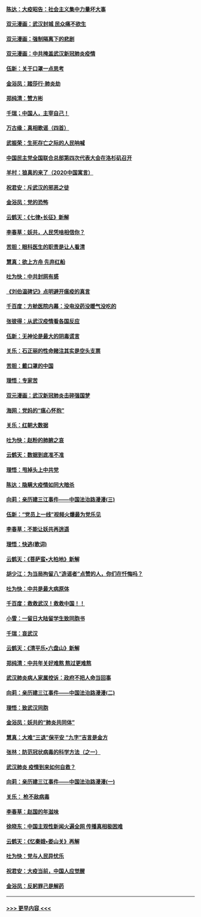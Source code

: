 #### [陈达：大疫昭告：社会主义集中力量坏大事](../pages/nsc993/n11859419.md?t=02112033) 
#### [双元漫画：武汉封城 民众痛不欲生](../pages/nsc993/n11859287.md?t=02112033) 
#### [双元漫画：强制隔离下的悲剧](../pages/nsc993/n11859244.md?t=02112033) 
#### [双元漫画：中共掩盖武汉新冠肺炎疫情](../pages/nsc993/n11858249.md?t=02112033) 
#### [伍新：关于口罩一点思考](../pages/nsc993/n11859195.md?t=02112033) 
#### [金浴凤：踏莎行‧肺炎劫](../pages/nsc993/n11858227.md?t=02112033) 
#### [郑纯清：赞方彬](../pages/nsc993/n11856803.md?t=02112033) 
#### [千瑞；中国人，主宰自己！](../pages/nsc993/n11856793.md?t=02112033) 
#### [万古缘：真相歌谣（四首）](../pages/nsc993/n11856263.md?t=02112033) 
#### [武振荣：生死存亡之际的人民呐喊](../pages/nsc993/n11856256.md?t=02112033) 
#### [中国民主党全国联合总部第四次代表大会在洛杉矶召开](../pages/nsc993/n11856344.md?t=02112033) 
#### [羊村：狼真的来了（2020中国寓言）](../pages/nsc993/n11856229.md?t=02112033) 
#### [祝君安：斥武汉的邪恶之徒](../pages/nsc993/n11855861.md?t=02112033) 
#### [金浴凤：党的恐怖](../pages/nsc993/n11855849.md?t=02112033) 
#### [云鹤天：《七律▪长征》新解](../pages/nsc993/n11855479.md?t=02112033) 
#### [李春草：妖共，人民凭啥相信你？](../pages/nsc993/n11855196.md?t=02112033) 
#### [苦胆：眼科医生的职责是让人看清](../pages/nsc993/n11853840.md?t=02112033) 
#### [慧真：欲上方舟 先弃红船](../pages/nsc993/n11853483.md?t=02112033) 
#### [吐为快：中共封网有感](../pages/nsc993/n11852575.md?t=02112033) 
#### [《刘伯温碑记》点明避开瘟疫的真言](../pages/nsc993/n11852128.md?t=02112033) 
#### [千百度：方舱医院内幕：没电没药没暖气没吃的](../pages/nsc993/n11850211.md?t=02112033) 
#### [张彼得：从武汉疫情看各国反应](../pages/nsc993/n11850102.md?t=02112033) 
#### [伍新：无神论是最大的阴毒谎言](../pages/nsc993/n11846129.md?t=02112033) 
#### [关乐：石正丽的性命赌注其实是空头支票](../pages/nsc993/n11846109.md?t=02112033) 
#### [苦胆：戴口罩的中国](../pages/nsc993/n11845576.md?t=02112033) 
#### [理悟：专家苦](../pages/nsc993/n11845564.md?t=02112033) 
#### [双元漫画：武汉新冠肺炎击碎强国梦](../pages/nsc993/n11843320.md?t=02112033) 
#### [海网：党妈的“瘟心怀抱”](../pages/nsc993/n11840740.md?t=02112033) 
#### [关乐：红朝大数据](../pages/nsc993/n11840675.md?t=02112033) 
#### [吐为快：赵粉的肺腑之哀](../pages/nsc993/n11840618.md?t=02112033) 
#### [云鹤天：数据到底准不准](../pages/nsc993/n11840325.md?t=02112033) 
#### [理悟：甩掉头上中共党](../pages/nsc993/n11838826.md?t=02112033) 
#### [陈达：隐瞒大疫情如同大暗杀](../pages/nsc993/n11838771.md?t=02112033) 
#### [向莉：亲历建三江事件——中国法治路漫漫(三)](../pages/nsc993/n11831825.md?t=02112033) 
#### [伍新：“党员上一线”视频火爆最为党乐见](../pages/nsc993/n11838200.md?t=02112033) 
#### [李春草：不能让妖共再逍遥](../pages/nsc993/n11838102.md?t=02112033) 
#### [理悟：快逃(歌词)](../pages/nsc993/n11838083.md?t=02112033) 
#### [云鹤天：《菩萨蛮▪大柏地》新解](../pages/nsc993/n11838059.md?t=02112033) 
#### [胡少江：为当局拘留八“造谣者”点赞的人，你们在忏悔吗？](../pages/nsc993/n11836801.md?t=02112033) 
#### [吐为快：中共是最大病原体](../pages/nsc993/n11836748.md?t=02112033) 
#### [千百度：救救武汉！救救中国！！](../pages/nsc993/n11836145.md?t=02112033) 
#### [小雪：一留日大陆留学生致同胞书](../pages/nsc993/n11834624.md?t=02112033) 
#### [千瑞：哀武汉](../pages/nsc993/n11833647.md?t=02112033) 
#### [云鹤天：《清平乐▪六盘山》新解](../pages/nsc993/n11833611.md?t=02112033) 
#### [郑纯清：中共年关好难熬 熬过更难熬](../pages/nsc993/n11833489.md?t=02112033) 
#### [武汉肺炎病人家属控诉：政府不把人命当回事](../pages/nsc993/n11833205.md?t=02112033) 
#### [向莉：亲历建三江事件——中国法治路漫漫(二)](../pages/nsc993/n11829102.md?t=02112033) 
#### [理悟：致武汉同胞](../pages/nsc993/n11831522.md?t=02112033) 
#### [金浴凤：妖共的“肺炎共同体”](../pages/nsc993/n11829448.md?t=02112033) 
#### [慧真：大难“三退”保平安 “九字”吉言是金方](../pages/nsc993/n11829501.md?t=02112033) 
#### [张林：防范冠状病毒的科学方法（之一）](../pages/nsc993/n11828618.md?t=02112033) 
#### [武汉肺炎 疫情到来如何自救？](../pages/nsc993/n11827632.md?t=02112033) 
#### [向莉：亲历建三江事件——中国法治路漫漫(一)](../pages/nsc993/n11827190.md?t=02112033) 
#### [关乐： 枪不敌病毒](../pages/nsc993/n11826746.md?t=02112033) 
#### [李春草：赵国的年滋味](../pages/nsc993/n11826321.md?t=02112033) 
#### [徐晓东：中国主观性新闻火遍全网 传播真相极困难](../pages/nsc993/n11826508.md?t=02112033) 
#### [云鹤天：《忆秦娥▪娄山关》再解](../pages/nsc993/n11824682.md?t=02112033) 
#### [吐为快：党与人民异忧乐](../pages/nsc993/n11824660.md?t=02112033) 
#### [祝君安：大疫当前，中国人应觉醒](../pages/nsc993/n11821946.md?t=02112033) 
#### [金浴凤：反躬罪己是解药](../pages/nsc993/n11820280.md?t=02112033) 

----
#### [ >>> 更早内容 <<< ](../indexes/nsc993-earlier.md)
